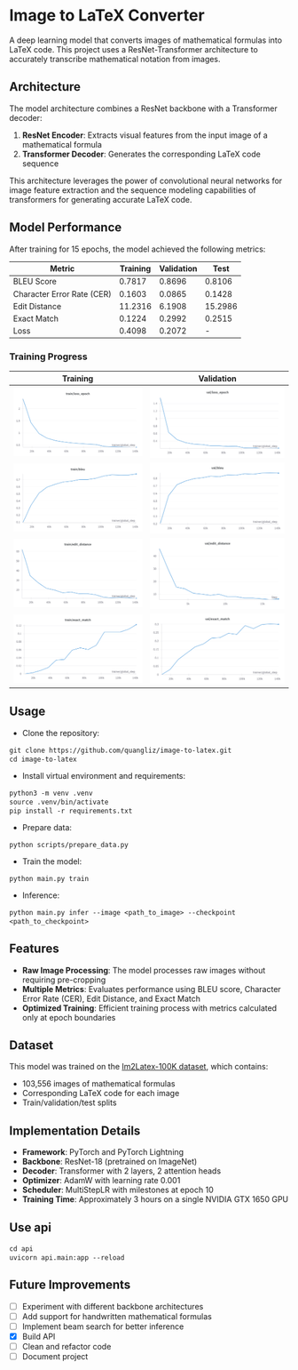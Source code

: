# Image to LaTeX Converter

A deep learning model that converts images of mathematical formulas into LaTeX code. This project uses a ResNet-Transformer architecture to accurately transcribe mathematical notation from images.

## Architecture

The model architecture combines a ResNet backbone with a Transformer decoder:

1. **ResNet Encoder**: Extracts visual features from the input image of a mathematical formula
2. **Transformer Decoder**: Generates the corresponding LaTeX code sequence

This architecture leverages the power of convolutional neural networks for image feature extraction and the sequence modeling capabilities of transformers for generating accurate LaTeX code.

## Model Performance

After training for 15 epochs, the model achieved the following metrics:

| Metric | Training | Validation | Test |
|--------|----------|------------|------|
| BLEU Score | 0.7817 | 0.8696 | 0.8106 |
| Character Error Rate (CER) | 0.1603 | 0.0865 | 0.1428 |
| Edit Distance | 11.2316 | 6.1908 | 15.2986 |
| Exact Match | 0.1224 | 0.2992 | 0.2515 |
| Loss | 0.4098 | 0.2072 | - |

### Training Progress

| Training | Validation |
|---------------|-----------------|
| ![Training Loss](assess/train_loss_epoch.png) | ![Validation Loss](assess/val_loss_epoch.png) |
| ![Training BLEU](assess/train_bleu.png) | ![Validation BLEU](assess/val_bleu.png) |
| ![Training Edit Distance](assess/train_edit_distance.png) | ![Validation Edit Distance](assess/val_edit_distance.png) |
| ![Training Exact Match](assess/train_exact_math.png) | ![Validation Exact Match](assess/val_exact_math.png) |


## Usage
- Clone the repository:
```
git clone https://github.com/quangliz/image-to-latex.git
cd image-to-latex
```
- Install virtual environment and requirements:
```
python3 -m venv .venv
source .venv/bin/activate
pip install -r requirements.txt
```
- Prepare data:
```
python scripts/prepare_data.py
```
- Train the model:
```
python main.py train
```
- Inference:
```
python main.py infer --image <path_to_image> --checkpoint <path_to_checkpoint>
```

## Features

- **Raw Image Processing**: The model processes raw images without requiring pre-cropping
- **Multiple Metrics**: Evaluates performance using BLEU score, Character Error Rate (CER), Edit Distance, and Exact Match
- **Optimized Training**: Efficient training process with metrics calculated only at epoch boundaries

## Dataset

This model was trained on the [Im2Latex-100K dataset](https://im2markup.yuntiandeng.com/data/), which contains:
- 103,556 images of mathematical formulas
- Corresponding LaTeX code for each image
- Train/validation/test splits

## Implementation Details

- **Framework**: PyTorch and PyTorch Lightning
- **Backbone**: ResNet-18 (pretrained on ImageNet)
- **Decoder**: Transformer with 2 layers, 2 attention heads
- **Optimizer**: AdamW with learning rate 0.001
- **Scheduler**: MultiStepLR with milestones at epoch 10
- **Training Time**: Approximately 3 hours on a single NVIDIA GTX 1650 GPU

## Use api
```
cd api
uvicorn api.main:app --reload
```
## Future Improvements

- [ ] Experiment with different backbone architectures
- [ ] Add support for handwritten mathematical formulas
- [ ] Implement beam search for better inference
- [x] Build API
- [ ] Clean and refactor code
- [ ] Document project